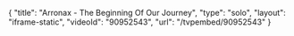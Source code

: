 {
    "title": "Arronax - The Beginning Of Our Journey",
    "type": "solo",
    "layout": "iframe-static",
    "videoId": "90952543",
    "url": "\/tvpembed\/90952543"
}